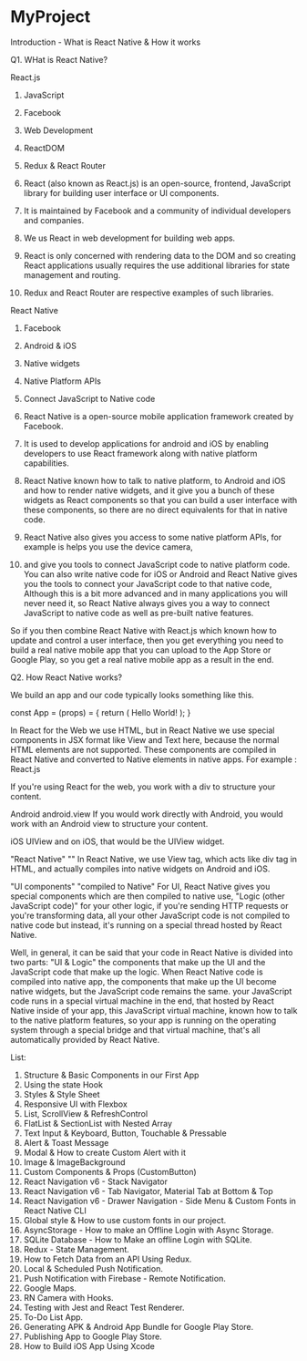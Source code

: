 # MyProject

Introduction - What is React Native & How it works

Q1. WHat is React Native?

React.js

1. JavaScript
2. Facebook
3. Web Development
4. ReactDOM
5. Redux & React Router

1. React (also known as React.js) is an open-source, frontend, JavaScript library for building user interface or UI components. 
2. It is maintained by Facebook and a community of individual developers and companies. 
3. We us React in web development for building web apps. 
4. React is only concerned with rendering data to the DOM and so creating React applications usually requires the use additional libraries for state management and routing.
5. Redux and React Router are respective examples of such libraries.

React Native
1. Facebook
2. Android & iOS
3. Native widgets
4. Native Platform APIs
5. Connect JavaScript to Native code

1. React Native is a open-source mobile application framework created by Facebook.
2. It is used to develop applications for android and iOS by enabling developers to use React framework along with native platform capabilities. 
3. React Native known how to talk to native platform, to Android and iOS and how to render native widgets, and it give you a bunch of these widgets as React components so that you can build a user interface with these components, so there are no direct equivalents for that in native code.
4. React Native also gives you access to some native platform APIs, for example is helps you use the device camera, 
5. and give you tools to connect JavaScript code to native platform code. You can also write native code for iOS or Android and React Native gives you the tools to connect your JavaScript code to that native code, Although this is a bit more advanced and in many applications you will never need it, so React Native always gives you a way to connect JavaScript to native code as well as pre-built native features. 

So if you then combine React Native with React.js which known how to update and control a user interface, then you get everything you need to build a real native mobile app that you can upload to the App Store or Google Play, so you get a real native mobile app as a result in the end. 

Q2. How React Native works?

We build an app and our code typically looks something like this.

const App = (props) = {
    return (
        <View>
            <Text>Hello World!</Text>
        </View>
    );
}

In React for the Web we use HTML, but in React Native we use special components in JSX format like View and Text here, because the normal HTML elements are not supported. These components are compiled in React Native and converted to Native elements in native apps. 
For example :
React.js
<div>
If you're using React for the web, you work with a div to structure your content.  

Android
android.view
If you would work directly with Android, you would work with an Android view to structure your content.

iOS
UIView
and on iOS, that would be the UIView widget.

"React Native"
"<View>"
In React Native, we use View tag, which acts like div tag in HTML, and actually compiles into native widgets on Android and iOS.

"UI components"
"compiled to Native"
For UI, React Native gives you special components which are then compiled to native use, "Logic (other JavaScript code)" for your other logic, if you're sending HTTP requests or you're transforming data, all your other JavaScript code is not compiled to native code but instead, it's running on a special thread hosted by React Native.

Well, in general, it can be said that your code in React Native is divided into two parts: 
"UI & Logic"
the components that make up the UI and the JavaScript code that make up the logic. When React Native code is compiled into native app, the components that make up the UI become native widgets, but the JavaScript code remains the same. your JavaScript code runs in a special virtual machine in the end, that hosted by React Native inside of your app, this JavaScript virtual machine, known how to talk to the native platform features, so your app is running on the operating system through a special bridge and that virtual machine, that's all automatically provided by React Native.  

List: 
1.  Structure & Basic Components in our First App
2.  Using the state Hook
3.  Styles & Style Sheet
4.  Responsive UI with Flexbox
5.  List, ScrollView & RefreshControl
6.  FlatList & SectionList with Nested Array
7.  Text Input & Keyboard, Button, Touchable & Pressable
8.  Alert & Toast Message
9.  Modal & How to create Custom Alert with it
10. Image & ImageBackground
11. Custom Components & Props (CustomButton)
12. React Navigation v6 - Stack Navigator
13. React Navigation v6 - Tab Navigator, Material Tab at Bottom & Top
14. React Navigation v6 - Drawer Navigation - Side Menu & Custom Fonts in React Native CLI
15. Global style & How to use custom fonts in our project.
16. AsyncStorage - How to make an Offline Login with Async Storage.
17. SQLite Database - How to Make an offline Login with SQLite.
18. Redux - State Management.
19. How to Fetch Data from an API Using Redux.
20. Local & Scheduled Push Notification.
21. Push Notification with Firebase - Remote Notification.
22. Google Maps.
23. RN Camera with Hooks.
24. Testing with Jest and React Test Renderer.
25. To-Do List App.
26. Generating APK & Android App Bundle for Google Play Store.
27. Publishing App to Google Play Store.
28. How to Build iOS App Using Xcode
